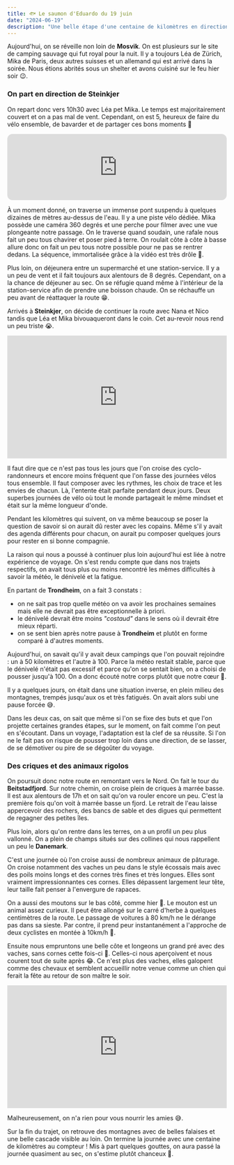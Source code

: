 ```yaml
---
title: 🐟 Le saumon d'Eduardo du 19 juin
date: "2024-06-19"
description: "Une belle étape d'une centaine de kilomètres en direction de Namsos !"
---
```


Aujourd'hui, on se réveille non loin de **Mosvik**. On est plusieurs sur le site de camping sauvage qui fut royal pour la nuit. Il y a toujours Léa de Zürich, Mika de Paris, deux autres suisses et un allemand qui est arrivé dans la soirée. Nous étions abrités sous un shelter et avons cuisiné sur le feu hier soir 😉.

### On part en direction de Steinkjer 

On repart donc vers 10h30 avec Léa pet Mika. Le temps est majoritairement couvert et on a pas mal de vent. Cependant, on est 5, heureux de faire du vélo ensemble, de bavarder et de partager ces bons moments 🤗

<iframe style="border-radius:12px" src="https://open.spotify.com/embed/track/0G3fbPbE1vGeABDEZF0jeG?utm_source=generator" width="100%" height="152" frameBorder="0" allow="autoplay; clipboard-write; encrypted-media; picture-in-picture" loading="lazy"></iframe>

À un moment donné, on traverse un immense pont suspendu à quelques dizaines de mètres au-dessus de l'eau. Il y a une piste vélo dédiée. Mika possède une caméra 360 degrés et une perche pour filmer avec une vue plongeante notre passage. On le traverse quand soudain, une rafale nous fait un peu tous chavirer et poser pied à terre. On roulait côte à côte à basse allure donc on fait un peu tous notre possible pour ne pas se rentrer dedans. La séquence, immortalisée grâce à la vidéo est très drôle 🤣.

Plus loin, on déjeunera entre un supermarché et une station-service. Il y a un peu de vent et il fait toujours aux alentours de 8 degrés. Cependant, on a la chance de déjeuner au sec. On se réfugie quand même à l'intérieur de la station-service afin de prendre une boisson chaude. On se réchauffe un peu avant de réattaquer la route 😁.

Arrivés à **Steinkjer**, on décide de continuer la route avec Nana et Nico tandis que Léa et Mika bivouaqueront dans le coin. Cet au-revoir nous rend un peu triste 😭.

<div style="width: 100%; height: 0; position: relative; padding-bottom: 56%;"><iframe src="https://giphy.com/embed/pynZagVcYxVUk" style="top: 0; left: 0; width: 100%; height: 100%; position: absolute; border: 0;" allowfullscreen scrolling="no" allow="encrypted-media;" class="giphy-embed"></iframe></div>

Il faut dire que ce n'est pas tous les jours que l'on croise des cyclo-randonneurs et encore moins fréquent que l'on fasse des journées vélos tous ensemble. Il faut composer avec les rythmes, les choix de trace et les envies de chacun. Là, l'entente était parfaite pendant deux jours. Deux superbes journées de vélo où tout le monde partageait le même mindset et était sur la même longueur d'onde.

Pendant les kilomètres qui suivent, on va même beaucoup se poser la question de savoir si on aurait dû rester avec les copains. Même s'il y avait des agenda différents pour chacun, on aurait pu composer quelques jours pour rester en si bonne compagnie. 

La raison qui nous a poussé à continuer plus loin aujourd'hui est liée à notre expérience de voyage. On s'est rendu compte que dans nos trajets respectifs, on avait tous plus ou moins rencontré les mêmes difficultés à savoir la météo, le dénivelé et la fatigue.

En partant de **Trondheim**, on a fait 3 constats :
- on ne sait pas trop quelle météo on va avoir les prochaines semaines mais elle ne devrait pas être exceptionnelle à priori.
- le dénivelé devrait être moins *"costaud"* dans le sens où il devrait être mieux réparti.
- on se sent bien après notre pause à **Trondheim** et plutôt en forme comparé à d'autres moments.

Aujourd'hui, on savait qu'il y avait deux campings que l'on pouvait rejoindre : un à 50 kilomètres et l'autre à 100. Parce la météo restait stable, parce que le dénivelé n'était pas excessif et parce qu'on se sentait bien, on a choisi de pousser jusqu'à 100. On a donc écouté notre corps plutôt que notre cœur 🥲.

Il y a quelques jours, on était dans une situation inverse, en plein milieu des montagnes, trempés jusqu'aux os et très fatigués. On avait alors subi une pause forcée 😅.

Dans les deux cas, on sait que même si l'on se fixe des buts et que l'on projette certaines grandes étapes, sur le moment, on fait comme l'on peut en s'écoutant. Dans un voyage, l'adaptation est la clef de sa réussite. Si l'on ne le fait pas on risque de pousser trop loin dans une direction, de se lasser, de se démotiver ou pire de se dégoûter du voyage.

### Des criques et des animaux rigolos

On poursuit donc notre route en remontant vers le Nord. On fait le tour du **Beitstadfjord**. Sur notre chemin, on croise plein de criques à marrée basse. Il est aux alentours de 17h et on sait qu'on va rouler encore un peu. C'est la première fois qu'on voit à marrée basse un fjord. Le retrait de l'eau laisse appercevoir des rochers, des bancs de sable et des digues qui permettent de regagner des petites îles.

Plus loin, alors qu'on rentre dans les terres, on a un profil un peu plus vallonné. On a plein de champs situés sur des collines qui nous rappellent un peu le **Danemark**.

C'est une journée où l'on croise aussi de nombreux animaux de pâturage. On croise notamment des vaches un peu dans le style écossais mais avec des poils moins longs et des cornes très fines et très longues. Elles sont vraiment impressionnantes ces cornes. Elles dépassent largement leur tête, leur taille fait penser à l'envergure de rapaces.

On a aussi des moutons sur le bas côté, comme hier 🐑. Le mouton est un animal assez curieux. Il peut être allongé sur le carré d'herbe à quelques centimètres de la route. Le passage de voitures à 80 km/h ne le dérange pas dans sa sieste. Par contre, il prend peur instantanément a l'approche de deux cyclistes en montée à 10km/h 🤨.

Ensuite nous empruntons une belle côte et longeons un grand pré avec des vaches, sans cornes cette fois-ci 🐄. Celles-ci nous aperçoivent et nous courent tout de suite après 😂. Ce n'est plus des vaches, elles galopent comme des chevaux et semblent accueillir notre venue comme un chien qui ferait la fête au retour de son maître le soir.

<div style="width: 100%; height: 0; position: relative; padding-bottom: 56%;"><iframe src="https://giphy.com/embed/XncE2zmvthjyg" style="top: 0; left: 0; width: 100%; height: 100%; position: absolute; border: 0;" allowfullscreen scrolling="no" allow="encrypted-media;" class="giphy-embed"></iframe></div>

Malheureusement, on n'a rien pour vous nourrir les amies 😅. 

Sur la fin du trajet, on retrouve des montagnes avec de belles falaises et une belle cascade visible au loin. On termine la journée avec une centaine de kilomètres au compteur ! Mis à part quelques gouttes, on aura passé la journée quasiment au sec, on s'estime plutôt chanceux 🙂.